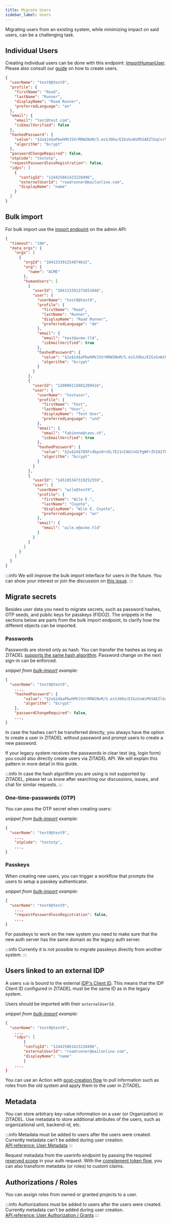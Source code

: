 ```yaml
---
title: Migrate Users
sidebar_label: Users
---
```


Migrating users from an existing system, while minimizing impact on said users, can be a challenging task.

## Individual Users

Creating individual users can be done with this endpoint: [ImportHumanUser](/docs/apis/resources/mgmt/management-service-import-human-user).
Please also consult our [guide](/docs/guides/manage/user/reg-create-user) on how to create users.

```json
{
  "userName": "test9@test9",
  "profile": {
    "firstName": "Road",
    "lastName": "Runner",
    "displayName": "Road Runner",
    "preferredLanguage": "en"
  },
  "email": {
    "email": "test@test.com",
    "isEmailVerified": false
  },
  "hashedPassword": {
    "value": "$2a$14$aPbwhMVJSVrRRW2NoM/5.esSJO6o/EIGzGxWiM5SAEZlGqCsr9DAK",
    "algorithm": "bcrypt"
  },
  "passwordChangeRequired": false,
  "otpCode": "testotp",
  "requestPasswordlessRegistration": false,
  "idps": [
    {
      "configId": "124425861423228496",
      "externalUserId": "roadrunner@mailonline.com",
      "displayName": "name"
    }
  ]
}
```

## Bulk import

For bulk import use the [import endpoint](/docs/apis/resources/admin/admin-service-import-data) on the admin API:

```json
{
  "timeout": "10m",
  "data_orgs": {
    "orgs": [
      {
        "orgId": "104133391254874632",
        "org": {
          "name": "ACME"
        },
        "humanUsers": [
          {
            "userId": "104133391271651848",
            "user": {
              "userName": "test9@test9",
              "profile": {
                "firstName": "Road",
                "lastName": "Runner",
                "displayName": "Road Runner",
                "preferredLanguage": "de"
              },
              "email": {
                "email": "test@acme.tld",
                "isEmailVerified": true
              },
              "hashedPassword": {
                "value": "$2a$14$aPbwhMVJSVrRRW2NoM/5.esSJO6o/EIGzGxWiM5SAEZlGqCsr9DAK",
                "algorithm": "bcrypt"
              }
            }
          },
          {
            "userId": "120080115081209416",
            "user": {
              "userName": "testuser",
              "profile": {
                "firstName": "Test",
                "lastName": "User",
                "displayName": "Test User",
                "preferredLanguage": "und"
              },
              "email": {
                "email": "fabienne@caos.ch",
                "isEmailVerified": true
              },
              "hashedPassword": {
                "value": "$2a$14$785Fcdbpo9rn5L7E21nIAOJvGCPgWFrZhIAIfDonYXzWuZIKRAQkO",
                "algorithm": "bcrypt"
              }
            }
          },
          {
            "userId": "145195347319252359",
            "user": {
              "userName": "wile@test9",
              "profile": {
                "firstName": "Wile E.",
                "lastName": "Coyote",
                "displayName": "Wile E. Coyote",
                "preferredLanguage": "en"
              },
              "email": {
                "email": "wile.e@acme.tld"
              }
            }
          }
        ]
      }
    ]
  }
}
```

:::info
We will improve the bulk import interface for users in the future.
You can show your interest or join the discussion on [this issue](https://github.com/zitadel/zitadel/issues/5524).
:::

## Migrate secrets

Besides user data you need to migrate secrets, such as password hashes, OTP seeds, and public keys for passkeys (FIDO2).
The snippets in the sections below are parts from the bulk import endpoint, to clarify how the different objects can be imported.

### Passwords

Passwords are stored only as hash.
You can transfer the hashes as long as ZITADEL [supports the same hash algorithm](/docs/concepts/architecture/secrets#hashed-secrets).
Password change on the next sign-in can be enforced.

_snippet from [bulk-import](#bulk-import) example:_
```json
{
  "userName": "test9@test9",
    ...,
    "hashedPassword": {
        "value": "$2a$14$aPbwhMVJSVrRRW2NoM/5.esSJO6o/EIGzGxWiM5SAEZlGqCsr9DAK",
        "algorithm": "bcrypt"
    },
    "passwordChangeRequired": false,
    ...,
}
```

In case the hashes can't be transferred directly, you always have the option to create a user in ZITADEL without password and prompt users to create a new password.

If your legacy system receives the passwords in clear text (eg, login form) you could also directly create users via ZITADEL API. We will explain this pattern in more detail in this guide.

:::info
In case the hash algorithm you are using is not supported by ZITADEL, please let us know after searching our discussions, issues, and chat for similar requests.
:::

### One-time-passwords (OTP)

You can pass the OTP secret when creating users:

_snippet from [bulk-import](#bulk-import) example:_
```json
{
  "userName": "test9@test9",
    ...,
    "otpCode": "testotp",
    ...,
}
```

### Passkeys

When creating new users, you can trigger a workflow that prompts the users to setup a passkey authenticator.

_snippet from [bulk-import](#bulk-import) example:_
```json
{
  "userName": "test9@test9",
    ...,
    "requestPasswordlessRegistration": false,
    ...,
}
```

For passkeys to work on the new system you need to make sure that the new auth server has the same domain as the legacy auth server.

:::info
Currently it is not possible to migrate passkeys directly from another system.
:::

## Users linked to an external IDP

A users `sub` is bound to the external [IDP's Client ID](/docs/guides/manage/console/default-settings#identity-providers).
This means that the IDP Client ID configured in ZITADEL must be the same ID as in the legacy system.

Users should be imported with their `externalUserId`.

_snippet from [bulk-import](#bulk-import) example:_
```json
{
  "userName": "test9@test9",
    ...,
    "idps": [
        {
        "configId": "124425861423228496",
        "externalUserId": "roadrunner@mailonline.com",
        "displayName": "name"
        }
    ...,
}
```

You can use an Action with [post-creation flow](/docs/apis/actions/external-authentication#post-creation) to pull information such as roles from the old system and apply them to the user in ZITADEL.

## Metadata

You can store arbitrary key-value information on a user (or Organization) in ZITADEL.
Use metadata to store additional attributes of the users, such as organizational unit, backend-id, etc.

:::info
Metadata must be added to users after the users were created. Currently metadata can't be added during user creation.  
[API reference: User Metadata](/docs/apis/resources/mgmt/user-metadata)
:::

Request metadata from the userinfo endpoint by passing the required [reserved scope](/docs/apis/openidoauth/scopes#reserved-scopes) in your auth request.
With the [complement token flow](/docs/apis/actions/complement-token), you can also transform metadata (or roles) to custom claims.

## Authorizations / Roles

You can assign roles from owned or granted projects to a user.

:::info
Authorizations must be added to users after the users were created. Currently metadata can't be added during user creation.  
[API reference: User Authorization / Grants](/docs/apis/resources/auth/user-authorizations-grants)
:::